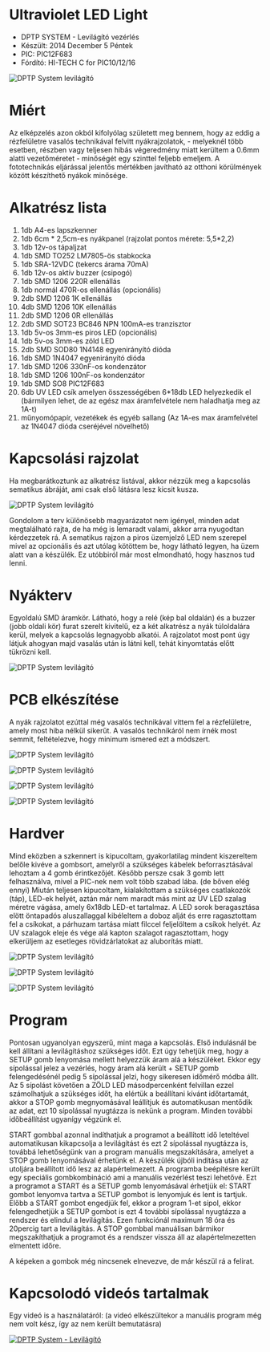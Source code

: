 # Ultraviolet LED Light
* DPTP SYSTEM - Levilágító vezérlés
* Készült:   2014 December 5 Péntek
* PIC: PIC12F683
* Fórdító:  HI-TECH C for PIC10/12/16

![DPTP System levilágító](https://github.com/DPTPSystem/UltravioletLedLight/blob/master/images/131744_2014-12-04_19_58_42.jpg "DPTP System levilágító")

# Miért
Az elképzelés azon okból kifolyólag született meg bennem, hogy az eddig a rézfelületre vasalós technikával felvitt nyákrajzolatok, -
melyeknél több esetben, részben vagy teljesen hibás végeredmény miatt kerültem a 0.6mm alatti vezetőméretet - minőségét egy szinttel feljebb 
emeljem. A fototechnikás eljárással jelentős mértékben javítható az otthoni körülmények között készíthető nyákok minősége.

# Alkatrész lista
1. 1db A4-es lapszkenner
2. 1db 6cm * 2,5cm-es nyákpanel (rajzolat pontos mérete: 5,5*2,2)
3. 1db 12v-os tápaljzat
4. 1db SMD TO252 LM7805-ös stabkocka
5. 1db SRA-12VDC (tekercs árama 70mA)
6. 1db 12v-os aktív buzzer (csipogó)
7. 1db SMD 1206 220R ellenállás
8. 1db normál 470R-os ellenállás (opcionális)
9. 2db SMD 1206 1K ellenállás
10. 4db SMD 1206 10K ellenállás
11. 2db SMD 1206 0R ellenállás
12. 2db SMD SOT23 BC846 NPN 100mA-es tranzisztor
13. 1db 5v-os 3mm-es piros LED (opcionális)
14. 1db 5v-os 3mm-es zöld LED
15. 2db SMD SOD80 1N4148 egyenirányító dióda
16. 1db SMD 1N4047 egyenirányító dióda
17. 1db SMD 1206 330nF-os kondenzátor
18. 1db SMD 1206 100nF-os kondenzátor
19. 1db SMD SO8 PIC12F683
20. 6db UV LED csík amelyen összességében 6*18db LED helyezkedik el (bármilyen lehet, de az egész max áramfelvétele nem haladhatja meg az 1A-t)
21. műnyomópapír, vezetékek és egyéb sallang
(Az 1A-es max áramfelvétel az 1N4047 dióda cseréjével növelhető)

# Kapcsolási rajzolat
Ha megbarátkoztunk az alkatrész listával, akkor nézzük meg a kapcsolás sematikus ábráját, ami csak első látásra lesz kicsit kusza.

![DPTP System levilágító](https://github.com/DPTPSystem/UltravioletLedLight/blob/master/images/131744_levilagito_sematik_2.jpg "DPTP System levilágító")

Gondolom a terv különösebb magyarázatot nem igényel, minden adat megtalálható rajta, de ha még is lemaradt valami, akkor arra nyugodtan 
kérdezzetek rá. A sematikus rajzon a piros üzemjelző LED nem szerepel mivel az opcionális és azt utólag kötöttem be, hogy látható legyen, 
ha üzem alatt van a készülék. Ez utóbbiról már most elmondható, hogy hasznos tud lenni.

# Nyákterv
Egyoldalú SMD áramkör.
Látható, hogy a relé (kép bal oldalán) és a buzzer (jobb oldali kör) furat szerelt kivitelű, ez a két alkatrész a nyák túloldalára kerül, 
melyek a kapcsolás legnagyobb alkatói. A rajzolatot most pont úgy látjuk ahogyan majd vasalás után is látni kell, tehát kinyomtatás előtt
tükrözni kell.

![DPTP System levilágító](https://github.com/DPTPSystem/UltravioletLedLight/blob/master/images/131744_levilagito_nyakterv.jpg "DPTP System levilágító")

# PCB elkészítése
A nyák rajzolatot ezúttal még vasalós technikával vittem fel a rézfelületre, amely most hiba nélkül sikerűt. A vasalós technikáról nem írnék 
most semmit, feltételezve, hogy minimum ismered ezt a módszert.

![DPTP System levilágító](https://github.com/DPTPSystem/UltravioletLedLight/blob/master/images/131744_2014-12-03_14_59_48.jpg "DPTP System levilágító")

![DPTP System levilágító](https://github.com/DPTPSystem/UltravioletLedLight/blob/master/images/131744_2014-12-03_15_23_24.jpg "DPTP System levilágító")

![DPTP System levilágító](https://github.com/DPTPSystem/UltravioletLedLight/blob/master/images/131744_2014-12-03_16_31_40.jpg "DPTP System levilágító")

![DPTP System levilágító](https://github.com/DPTPSystem/UltravioletLedLight/blob/master/images/131744_2014-12-03_18_23_43.jpg "DPTP System levilágító")

# Hardver
Mind eközben a szkennert is kipucoltam, gyakorlatilag mindent kiszereltem belőle kivéve a gombsort, amelyről a szükséges kábelek beforrasztásával 
lehoztam a 4 gomb érintkezőjét. Később persze csak 3 gomb lett felhasználva, mivel a PIC-nek nem volt több szabad lába. (de bőven elég ennyi) 
Miután teljesen kipucoltam, kialakítottam a szükséges csatlakozók (táp), LED-ek helyét, aztán már nem maradt más mint az UV LED szalag méretre 
vágása, amely 6x18db LED-et tartalmaz. A LED sorok beragasztása elött öntapadós aluszallaggal kibéleltem a doboz alját és erre ragasztottam 
fel a csíkokat, a párhuzam tartása miatt filccel feljelöltem a csíkok helyét. Az UV szalagok eleje és vége alá kapton szalagot ragasztottam, hogy 
elkerüljem az esetleges rövidzárlatokat az aluborítás miatt.

![DPTP System levilágító](https://github.com/DPTPSystem/UltravioletLedLight/blob/master/images/131744_2014-12-01_15_21_21.jpg "DPTP System levilágító")

![DPTP System levilágító](https://github.com/DPTPSystem/UltravioletLedLight/blob/master/images/131744_2014-12-05_20_52_10.jpg "DPTP System levilágító")

![DPTP System levilágító](https://github.com/DPTPSystem/UltravioletLedLight/blob/master/images/131744_2014-12-01_16_44_05.jpg "DPTP System levilágító")

# Program
Pontosan ugyanolyan egyszerű, mint maga a kapcsolás. Első indulásnál be kell állítani a levilágításhoz szükséges időt. Ezt úgy tehetjük meg,
hogy a SETUP gomb lenyomása mellett helyezzük áram alá a készüléket. Ekkor egy sípolással jelez a vezérlés, hogy áram alá került + SETUP gomb 
felengedésénél pedig 5 sípolással jelzi, hogy sikeresen időmérő módba állt. Az 5 sípolást követően a ZÖLD LED másodpercenként felvillan ezzel 
számolhatjuk a szükséges időt, ha elértük a beállítani kívánt időtartamát, akkor a STOP gomb megnyomásával leállítjuk és automatikusan mentődik 
az adat, ezt 10 sípolással nyugtázza is nekünk a program.
Minden további időbeállítást ugyanígy végzünk el.

START gombbal azonnal indíthatjuk a programot a beállított idő leteltével automatikusan kikapcsolja a levilágítást és ezt 2 sípolással nyugtázza 
is, továbbá lehetőségünk van a program manuális megszakítására, amelyet a STOP gomb lenyomásával érhetünk el. A készülék újbóli indítása után 
az utoljára beállított idő lesz az alapértelmezett. A programba beépítésre került egy speciális gombkombináció ami a manuális vezérlést teszi 
lehetővé. Ezt a programot a START és a SETUP gomb lenyomásával érhetjük el: START gombot lenyomva tartva a SETUP gombot is lenyomjuk és lent is 
tartjuk. Előbb a START gombot engedjük fel, ekkor a program 1-et sípol, ekkor felengedhetjük a SETUP gombot is ezt 4 további sípolással nyugtázza 
a rendszer és elindul a levilágítás. Ezen funkciónál maximum 18 óra és 20percig tart a levilágítás.
A STOP gombbal manuálisan bármikor megszakíthatjuk a programot és a rendszer vissza áll az alapértelmezetten elmentett időre.

A képeken a gombok még nincsenek elnevezve, de már készül rá a felirat.

# Kapcsolodó videós tartalmak
Egy videó is a használatáról: (a videó elkészültekor a manuális program még nem volt kész, így az nem került bemutatásra)

[![DPTP System - Levilágító](https://img.youtube.com/vi/170mpfvTVOU/0.jpg)](https://www.youtube.com/watch?v=170mpfvTVOU)

